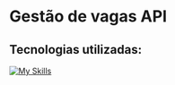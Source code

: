 # Gestão de vagas API 

## Tecnologias utilizadas:
[![My Skills](https://skillicons.dev/icons?i=java,spring,mysql)](https://skillicons.dev)
